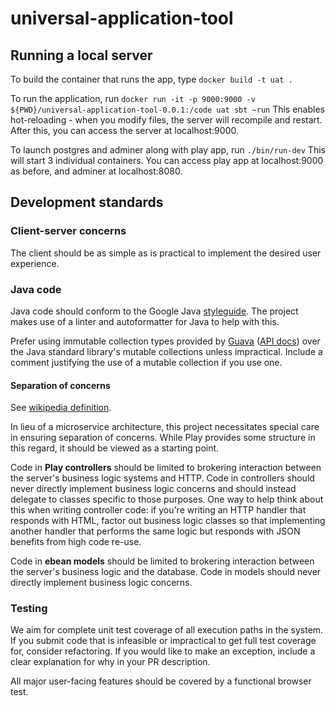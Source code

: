 # universal-application-tool

## Running a local server

To build the container that runs the app, type `docker build -t uat .`

To run the application, run `docker run -it -p 9000:9000 -v ${PWD}/universal-application-tool-0.0.1:/code uat sbt ~run`
This enables hot-reloading - when you modify files, the server will recompile and restart.
After this, you can access the server at localhost:9000.

To launch postgres and adminer along with play app, run `./bin/run-dev`
This will start 3 individual containers.
You can access play app at localhost:9000 as before, and adminer at localhost:8080.

## Development standards

### Client-server concerns

The client should be as simple as is practical to implement the desired user experience.

### Java code

Java code should conform to the Google Java [styleguide](https://google.github.io/styleguide/javaguide.html). The project makes use of a linter and autoformatter for Java to help with this.

Prefer using immutable collection types provided by [Guava](https://github.com/google/guava) ([API docs](https://guava.dev/releases/snapshot/api/docs/)) over the Java standard library's mutable collections unless impractical. Include a comment justifying the use of a mutable collection if you use one.

#### Separation of concerns

See [wikipedia definition](https://en.wikipedia.org/wiki/Separation_of_concerns).

In lieu of a microservice architecture, this project necessitates special care in ensuring separation of concerns. While Play provides some structure in this regard, it should be viewed as a starting point.

Code in **Play controllers** should be limited to brokering interaction between the server's business logic systems and HTTP. Code in controllers should never directly implement business logic concerns and should instead delegate to classes specific to those purposes. One way to help think about this when writing controller code: if you're writing an HTTP handler that responds with HTML, factor out business logic classes so that implementing another handler that performs the same logic but responds with JSON benefits from high code re-use.

Code in **ebean models** should be limited to brokering interaction between the server's business logic and the database. Code in models should never directly implement business logic concerns.

### Testing

We aim for complete unit test coverage of all execution paths in the system. If you submit code that is infeasible or impractical to get full test coverage for, consider refactoring. If you would like to make an exception, include a clear explanation for why in your PR description.

All major user-facing features should be covered by a functional browser test.
